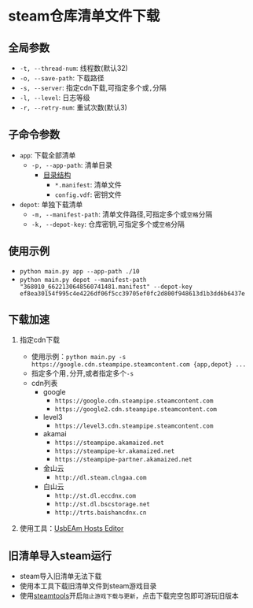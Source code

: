 # steam仓库清单文件下载

## 全局参数

* `-t, --thread-num`: 线程数(默认32)
* `-o, --save-path`: 下载路径
* `-s, --server`: 指定cdn下载,可指定多个或`,`分隔
* `-l, --level`: 日志等级
* `-r, --retry-num`: 重试次数(默认3)

## 子命令参数

* `app`: 下载全部清单
    * `-p, --app-path`: 清单目录
        * [目录结构](https://github.com/wxy1343/ManifestAutoUpdate/tree/10)
            * `*.manifest`: 清单文件
            * `config.vdf`: 密钥文件
* `depot`: 单独下载清单
    * `-m, --manifest-path`: 清单文件路径,可指定多个或`空格`分隔
    * `-k, --depot-key`: 仓库密钥,可指定多个或`空格`分隔

## 使用示例

* `python main.py app --app-path ./10`
* `python main.py depot --manifest-path "368010_6622130648560741481.manifest" --depot-key ef8ea30154f995c4e4226df06f5cc39705ef0fc2d800f948613d1b3dd6b6437e`

## 下载加速

1. 指定cdn下载
    * 使用示例：`python main.py -s https://google.cdn.steampipe.steamcontent.com {app,depot} ...`
    * 指定多个用`,`分开,或者指定多个`-s`
    * cdn列表
        * google
            * `https://google.cdn.steampipe.steamcontent.com`
            * `https://google2.cdn.steampipe.steamcontent.com`
        * level3
            * `https://level3.cdn.steampipe.steamcontent.com`
        * akamai
            * `https://steampipe.akamaized.net`
            * `https://steampipe-kr.akamaized.net`
            * `https://steampipe-partner.akamaized.net`
        * 金山云
            * `http://dl.steam.clngaa.com`
        * 白山云
            * `http://st.dl.eccdnx.com`
            * `http://st.dl.bscstorage.net`
            * `http://trts.baishancdnx.cn`

2. 使用工具：[UsbEAm Hosts Editor](https://www.dogfight360.com/blog/475/)

## 旧清单导入steam运行

* steam导入旧清单无法下载
* 使用本工具下载旧清单文件到steam游戏目录
* 使用[steamtools](https://steamtools.net/)开启`阻止游戏下载与更新`，点击下载完空包即可游玩旧版本